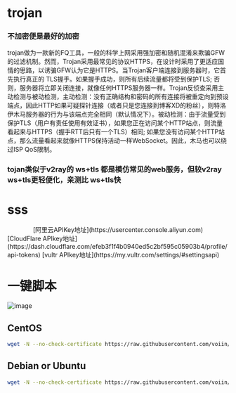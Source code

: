 # trojan
### 不加密便是最好的加密
trojan做为一款新的FQ工具，一般的科学上网采用强加密和随机混淆来欺骗GFW的过滤机制。然而，Trojan采用最常见的协议HTTPS，在设计时采用了更适应国情的思路，以诱骗GFW认为它是HTTPS。当Trojan客户端连接到服务器时，它首先执行真正的 TLS握手。如果握手成功，则所有后续流量都将受到保护TLS; 否则，服务器将立即关闭连接，就像任何HTTPS服务器一样。Trojan反侦查采用主动检测与被动检测，主动检测：没有正确结构和密码的所有连接将被重定向到预设端点，因此HTTP如果可疑探针连接（或者只是您连接到博客XD的粉丝），则特洛伊木马服务器的行为与该端点完全相同（默认情况下）。被动检测：由于流量受到保护TLS（用户有责任使用有效证书），如果您正在访问某个HTTP站点，则流量看起来与HTTPS（握手RTT后只有一个TLS）相同; 如果您没有访问某个HTTP站点，那么流量看起来就像HTTPS保持活动一样WebSocket。因此，木马也可以绕过ISP QoS限制。

### tojan类似于v2ray的 ws+tls 都是模仿常见的web服务，但较v2ray ws+tls更轻便化，亲测比 ws+tls快



# sss
<center>[阿里云APIKey地址](https://usercenter.console.aliyun.com)</center>
[CloudFlare APIkey地址](https://dash.cloudflare.com/efeb3f1f4b0940ed5c2bf595c05903b4/profile/api-tokens)  
[vultr APIkey地址](https://my.vultr.com/settings/#settingsapi)</center>  

# 一键脚本

![image](https://github.com/voiin/trojan/blob/master/trojan.png)
## CentOS
```bash
wget -N --no-check-certificate https://raw.githubusercontent.com/voiin/trojan/master/install_trojan.sh && bash install_trojan.sh
```
## Debian or Ubuntu
```bash
wget -N --no-check-certificate https://raw.githubusercontent.com/voiin/trojan/master/install_trojan_de.sh && bash install_trojan_de.sh
```
